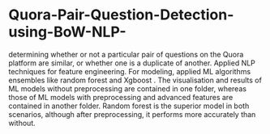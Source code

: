 # Quora-Pair-Question-Detection-using-BoW-NLP-
determining whether or not a particular pair of questions on the Quora platform are similar, or whether one is a duplicate of another. 
Applied NLP techniques for feature engineering.
For modeling, applied ML algorithms ensembles like random forest and Xgboost .
The visualisation and results of ML models without preprocessing are contained in one folder, whereas those of ML models with preprocessing and advanced features are contained in another folder. Random forest is the superior model in both scenarios, although after preprocessing, it performs more accurately than without.
